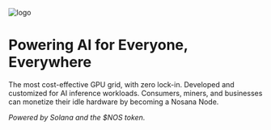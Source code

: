 ![logo](https://nosana.com/img/Nosana_Logo_horizontal_color_white.svg)


# Powering AI for Everyone, Everywhere

The most cost-effective GPU grid, with zero lock-in. 
Developed and customized for AI inference workloads. 
Consumers, miners, and businesses can monetize their idle hardware by becoming a Nosana Node.

_Powered by Solana and the $NOS token._
